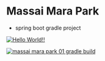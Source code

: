 # Massai Mara Park 
+ spring boot gradle project 

[![Hello World!!](https://github.com/Yujin-nKim/massai_mara_park01/actions/workflows/01helloworld.yaml/badge.svg)](https://github.com/Yujin-nKim/massai_mara_park01/actions/workflows/01helloworld.yaml)

[![massai mara park 01 gradle build](https://github.com/Yujin-nKim/massai_mara_park01/actions/workflows/02mmpark01_gradle_build.yaml/badge.svg)](https://github.com/Yujin-nKim/massai_mara_park01/actions/workflows/02mmpark01_gradle_build.yaml)